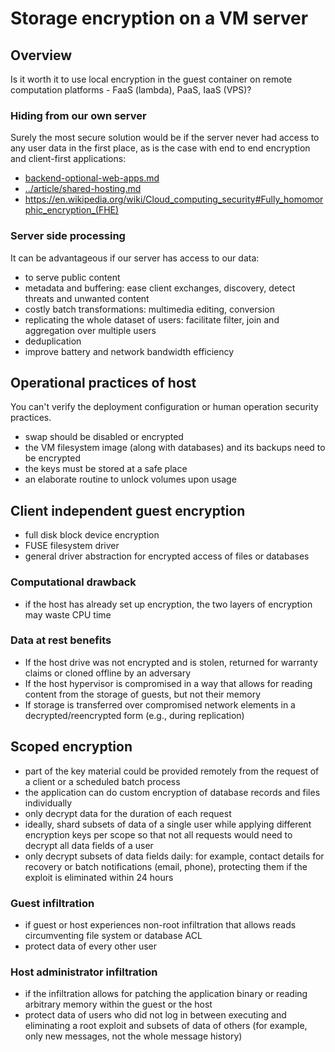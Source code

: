 # Storage encryption on a VM server

## Overview

Is it worth it to use local encryption in the guest container on remote computation platforms - FaaS (lambda), PaaS, IaaS (VPS)?

### Hiding from our own server

Surely the most secure solution would be if the server never had access to any user data in the first place, as is the case with end to end encryption and client-first applications:

* [backend-optional-web-apps.md](backend-optional-web-apps.md)
* [../article/shared-hosting.md](../article/shared-hosting.md)
* https://en.wikipedia.org/wiki/Cloud_computing_security#Fully_homomorphic_encryption_(FHE)

### Server side processing

It can be advantageous if our server has access to our data:

* to serve public content
* metadata and buffering: ease client exchanges, discovery, detect threats and unwanted content
* costly batch transformations: multimedia editing, conversion
* replicating the whole dataset of users: facilitate filter, join and aggregation over multiple users
* deduplication
* improve battery and network bandwidth efficiency

## Operational practices of host

You can't verify the deployment configuration or human operation security practices.

* swap should be disabled or encrypted
* the VM filesystem image (along with databases) and its backups need to be encrypted
* the keys must be stored at a safe place
* an elaborate routine to unlock volumes upon usage

## Client independent guest encryption

* full disk block device encryption
* FUSE filesystem driver
* general driver abstraction for encrypted access of files or databases

### Computational drawback

* if the host has already set up encryption, the two layers of encryption may waste CPU time

### Data at rest benefits

* If the host drive was not encrypted and is stolen, returned for warranty claims or cloned offline by an adversary
* If the host hypervisor is compromised in a way that allows for reading content from the storage of guests, but not their memory
* If storage is transferred over compromised network elements in a decrypted/reencrypted form (e.g., during replication)

## Scoped encryption

* part of the key material could be provided remotely from the request of a client or a scheduled batch process
* the application can do custom encryption of database records and files individually
* only decrypt data for the duration of each request
* ideally, shard subsets of data of a single user while applying different encryption keys per scope so that not all requests would need to decrypt all data fields of a user
* only decrypt subsets of data fields daily: for example, contact details for recovery or batch notifications (email, phone), protecting them if the exploit is eliminated within 24 hours

### Guest infiltration

* if guest or host experiences non-root infiltration that allows reads circumventing file system or database ACL
* protect data of every other user

### Host administrator infiltration

* if the infiltration allows for patching the application binary or reading arbitrary memory within the guest or the host
* protect data of users who did not log in between executing and eliminating a root exploit and subsets of data of others (for example, only new messages, not the whole message history)
